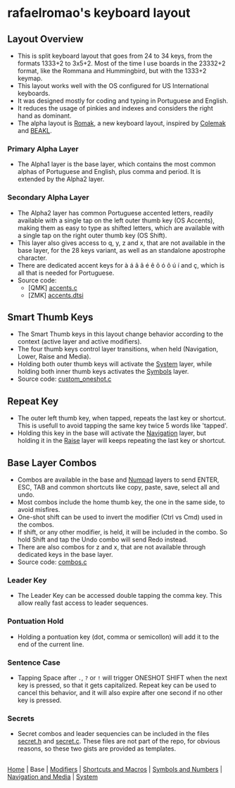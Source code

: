 # rafaelromao's keyboard layout

## Layout Overview
- This is split keyboard layout that goes from 24 to 34 keys, from the formats 1333+2 to 3x5+2. Most of the time I use boards in the 23332+2 format, like the Rommana and Hummingbird, but with the 1333+2 keymap.
- This layout works well with the OS configured for US International keyboards.
- It was designed mostly for coding and typing in Portuguese and English.
- It reduces the usage of pinkies and indexes and considers the right hand as dominant.
- The alpha layout is [Romak](romak.md), a new keyboard layout, inspired by [Colemak](https://colemak.org) and [BEAKL](https://ieants.cc/beakl).

### Primary Alpha Layer
- The Alpha1 layer is the base layer, which contains the most common alphas of Portuguese and English, plus comma and period. It is extended by the Alpha2 layer.

### Secondary Alpha Layer
- The Alpha2 layer has common Portuguese accented letters, readily available with a single tap on the left outer thumb key (OS Accents), making them as easy to type as shifted letters, which are available with a single tap on the right outer thumb key (OS Shift).
- This layer also gives access to q, y, z and x, that are not available in the base layer, for the 28 keys variant, as well as an standalone apostrophe character.
- There are dedicated accent keys for à á ã â é ê õ ó ô ú í and ç, which is all that is needed for Portuguese.
- Source code:
  - [QMK] [accents.c](../src/qmk/users/rafaelromao/features/accents.c)
  - [ZMK] [accents.dtsi](https://github.com/rafaelromao/keyboards/blob/main/src/zmk/config/rafaelromao/features/accents.dtsi) 

## Smart Thumb Keys
- The Smart Thumb keys in this layout change behavior according to the context (active layer and active modifiers).
- The four thumb keys control layer transitions, when held (Navigation, Lower, Raise and Media).
- Holding both outer thumb keys will activate the [System](../system.md) layer, while holding both inner thumb keys activates the [Symbols](../symbols.md) layer.
- Source code: [custom_oneshot.c](../src/qmk/users/rafaelromao/features/custom_oneshot.c)

## Repeat Key
- The outer left thumb key, when tapped, repeats the last key or shortcut. This is usefull to avoid tapping the same key twice 5 words like 'tapped'.
- Holding this key in the base will activate the [Navigation](../navigation.md) layer, but holding it in the [Raise](../symbols.md) layer will keeps repeating the last key or shortcut.

## Base Layer Combos
- Combos are available in the base and [Numpad](symbols.md#numpad-layer) layers to send ENTER, ESC, TAB and common shortcuts like copy, paste, save, select all and undo.
- Most combos include the home thumb key, the one in the same side, to avoid misfires.
- One-shot shift can be used to invert the modifier (Ctrl vs Cmd) used in the combos.
- If shift, or any other modifier, is held, it will be included in the combo. So hold Shift and tap the Undo combo will send Redo instead.
- There are also combos for z and x, that are not available through dedicated keys in the base layer.
- Source code: [combos.c](../src/qmk/users/rafaelromao/features/combos.c)

### Leader Key
- The Leader Key can be accessed double tapping the comma key. This allow really fast access to leader sequences.

### Pontuation Hold
- Holding a pontuation key (dot, comma or semicollon) will add it to the end of the current line.

### Sentence Case
- Tapping Space after `.`, `?` or `!` will trigger ONESHOT SHIFT when the next key is pressed, so that it gets capitalized. Repeat key can be used to cancel this behavior, and it will also expire after one second if no other key is pressed.

### Secrets
- Secret combos and leader sequencies can be included in the files [secret.h](https://gist.github.com/rafaelromao/29b444b8b0bdec5402067beb35c2bcda) and [secret.c](https://gist.github.com/rafaelromao/76be290d7d58176699b8e20859c15618). These files are not part of the repo, for obvious reasons, so these two gists are provided as templates.

##
[Home](../readme.md) | 
Base |
[Modifiers](modifiers.md) |
[Shortcuts and Macros](shortcuts.md) |
[Symbols and Numbers](symbols.md) |
[Navigation and Media](navigation.md) |
[System](system.md)
